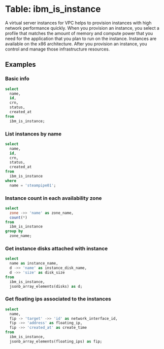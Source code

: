 # Table: ibm_is_instance

A virtual server instances for VPC helps to provision instances with high network performance quickly. When you provision an instance, you select a profile that matches the amount of memory and compute power that you need for the application that you plan to run on the instance. Instances are available on the x86 architecture. After you provision an instance, you control and manage those infrastructure resources.

## Examples

### Basic info

```sql
select
  name,
  id,
  crn,
  status,
  created_at
from
  ibm_is_instance;
```

### List instances by name

```sql
select
  name,
  id,
  crn,
  status,
  created_at
from
  ibm_is_instance
where
  name = 'steampipe01';
```

### Instance count in each availability zone

```sql
select
  zone ->> 'name' as zone_name,
  count(*)
from
  ibm_is_instance
group by
  zone_name;
```

### Get instance disks attached with instance

```sql
select
  name as instance_name,
  d ->> 'name' as instance_disk_name,
  d ->> 'size' as disk_size
from
  ibm_is_instance,
  jsonb_array_elements(disks) as d;
```

### Get floating ips associated to the instances

```sql
select 
  name,
  fip -> 'target' ->> 'id' as network_interface_id,
  fip ->> 'address' as floating_ip,
  fip ->> 'created_at' as create_time 
from 
  ibm_is_instance,
  jsonb_array_elements(floating_ips) as fip;
```